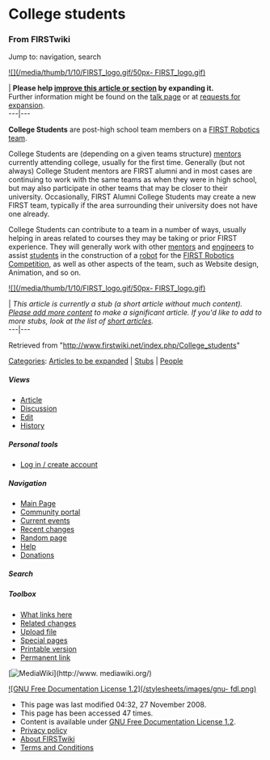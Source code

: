 # College students

### From FIRSTwiki

Jump to: navigation, search

[![](/media/thumb/1/10/FIRST_logo.gif/50px-
FIRST_logo.gif)](/index.php/Image:FIRST_logo.gif "" )

| **Please help [improve this article or
section](http://www.firstwiki.net/index.php?title=College_students&action=edit
"http://www.firstwiki.net/index.php?title=College_students&action=edit" ) by
expanding it.**  
Further information might be found on the [talk
page](/index.php?title=Talk:College_students&action=edit "Talk:College
students" ) or at [requests for
expansion](/index.php/FIRSTwiki:Requests_for_expansion "FIRSTwiki:Requests for
expansion" ).  
---|---  
  
  

  
**College Students** are post-high school team members on a [FIRST Robotics team](/index.php/FIRST_Robotics_team "FIRST Robotics team" ). 

College Students are (depending on a given teams structure)
[mentors](/index.php/Mentors "Mentors" ) currently attending college, usually
for the first time. Generally (but not always) College Student mentors are
FIRST alumni and in most cases are continuing to work with the same teams as
when they were in high school, but may also participate in other teams that
may be closer to their university. Occasionally, FIRST Alumni College Students
may create a new FIRST team, typically if the area surrounding their
university does not have one already.

College Students can contribute to a team in a number of ways, usually helping
in areas related to courses they may be taking or prior FIRST experience. They
will generally work with other [mentors](/index.php/Mentors "Mentors" ) and
[engineers](/index.php/Engineers "Engineers" ) to assist
[students](/index.php/Students "Students" ) in the construction of a
[robot](/index.php/Robot "Robot" ) for the [FIRST Robotics
Competition](/index.php/FIRST "FIRST" ), as well as other aspects of the team,
such as Website design, Animation, and so on.

  

[![](/media/thumb/1/10/FIRST_logo.gif/50px-
FIRST_logo.gif)](/index.php/Image:FIRST_logo.gif "" )

|  _This article is currently a stub (a short article without much content).
[Please add more
content](http://www.firstwiki.net/index.php?title=College_students&action=edit
"http://www.firstwiki.net/index.php?title=College_students&action=edit" ) to
make a significant article. If you'd like to add to more stubs, look at the
list of [short articles](/index.php/Special:Shortpages "Special:Shortpages"
)._  
---|---  
  
Retrieved from "<http://www.firstwiki.net/index.php/College_students>"

[Categories](/index.php?title=Special:Categories&article=College_students
"Special:Categories" ): [Articles to be
expanded](/index.php/Category:Articles_to_be_expanded "Category:Articles to be
expanded" ) | [Stubs](/index.php/Category:Stubs "Category:Stubs" ) |
[People](/index.php/Category:People "Category:People" )

##### Views

  * [Article](/index.php/College_students)
  * [Discussion](/index.php?title=Talk:College_students&action=edit)
  * [Edit](/index.php?title=College_students&action=edit)
  * [History](/index.php?title=College_students&action=history)

##### Personal tools

  * [Log in / create account](/index.php?title=Special:Userlogin&returnto=College_students)

[](/index.php/Main_Page "Main Page" )

##### Navigation

  * [Main Page](/index.php/Main_Page)
  * [Community portal](/index.php/FIRSTwiki:Community_portal)
  * [Current events](/index.php/Current_events)
  * [Recent changes](/index.php/Special:Recentchanges)
  * [Random page](/index.php/Special:Random)
  * [Help](/index.php/Help:Contents)
  * [Donations](/index.php/FIRSTwiki:Site_support)

##### Search



##### Toolbox

  * [What links here](/index.php/Special:Whatlinkshere/College_students)
  * [Related changes](/index.php/Special:Recentchangeslinked/College_students)
  * [Upload file](/index.php/Special:Upload)
  * [Special pages](/index.php/Special:Specialpages)
  * [Printable version](/index.php?title=College_students&printable=yes)
  * [Permanent link](/index.php?title=College_students&oldid=70026)

[![MediaWiki](/skins/common/images/poweredby_mediawiki_88x31.png)](http://www.
mediawiki.org/)

[![GNU Free Documentation License 1.2](/stylesheets/images/gnu-
fdl.png)](http://www.gnu.org/copyleft/fdl.html)

  * This page was last modified 04:32, 27 November 2008.
  * This page has been accessed 47 times.
  * Content is available under [GNU Free Documentation License 1.2](http://www.gnu.org/copyleft/fdl.html "http://www.gnu.org/copyleft/fdl.html" ).
  * [Privacy policy](/index.php/FIRSTwiki:Privacy_policy "FIRSTwiki:Privacy policy" )
  * [About FIRSTwiki](/index.php/FIRSTwiki:About "FIRSTwiki:About" )
  * [Terms and Conditions](/index.php/FIRSTwiki:Terms_and_conditions "FIRSTwiki:Terms and conditions" )

